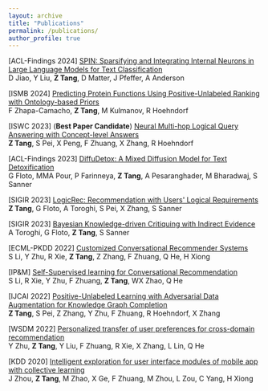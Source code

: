 ```yaml
---
layout: archive
title: "Publications"
permalink: /publications/
author_profile: true
---
```



[ACL-Findings 2024] [SPIN: Sparsifying and Integrating Internal Neurons in Large Language Models for Text Classification](https://arxiv.org/abs/2311.15983) \
D Jiao, Y Liu, **Z Tang**, D Matter, J Pfeffer, A Anderson

[ISMB 2024] [Predicting Protein Functions Using Positive-Unlabeled Ranking with Ontology-based Priors](https://www.biorxiv.org/content/10.1101/2024.01.28.577662v1.abstract) \
F Zhapa-Camacho, **Z Tang**, M Kulmanov, R Hoehndorf

[ISWC 2023] (**Best Paper Candidate**) [Neural Multi-hop Logical Query Answering with Concept-level Answers](https://link.springer.com/chapter/10.1007/978-3-031-47240-4_28) \
**Z Tang**, S Pei, X Peng, F Zhuang, X Zhang, R Hoehndorf

[ACL-Findings 2023] [DiffuDetox: A Mixed Diffusion Model for Text Detoxification](https://aclanthology.org/2023.findings-acl.478/) \
G Floto, MMA Pour, P Farinneya, **Z Tang**, A Pesaranghader, M Bharadwaj, S Sanner

[SIGIR 2023] [LogicRec: Recommendation with Users' Logical Requirements](https://dl.acm.org/doi/10.1145/3539618.3592012) \
**Z Tang**, G Floto, A Toroghi, S Pei, X Zhang, S Sanner

[SIGIR 2023] [Bayesian Knowledge-driven Critiquing with Indirect Evidence](https://dl.acm.org/doi/abs/10.1145/3539618.3591954) \
A Toroghi, G Floto, **Z Tang**, S Sanner

[ECML-PKDD 2022] [Customized Conversational Recommender Systems](https://link.springer.com/chapter/10.1007/978-3-031-26390-3_43) \
S Li, Y Zhu, R Xie, **Z Tang**, Z Zhang, F Zhuang, Q He, H Xiong

[IP&M] [Self-Supervised learning for Conversational Recommendation](https://www.sciencedirect.com/science/article/abs/pii/S0306457322001698) \
S Li, R Xie, Y Zhu, F Zhuang, **Z Tang**, WX Zhao, Q He

[IJCAI 2022] [Positive-Unlabeled Learning with Adversarial Data Augmentation for Knowledge Graph Completion](https://www.ijcai.org/proceedings/2022/312) \
**Z Tang**, S Pei, Z Zhang, Y Zhu, F Zhuang, R Hoehndorf, X Zhang

[WSDM 2022] [Personalized transfer of user preferences for cross-domain recommendation](https://dl.acm.org/doi/abs/10.1145/3488560.3498392) \
Y Zhu, **Z Tang**, Y Liu, F Zhuang, R Xie, X Zhang, L Lin, Q He

[KDD 2020] [Intelligent exploration for user interface modules of mobile app with collective learning](https://dl.acm.org/doi/abs/10.1145/3394486.3403387) \
J Zhou, **Z Tang**, M Zhao, X Ge, F Zhuang, M Zhou, L Zou, C Yang, H Xiong

<!-- {% if author.googlescholar %}
  You can also find my articles on <u><a href="{{author.googlescholar}}">my Google Scholar profile</a>.</u>
{% endif %}

{% include base_path %}

{% for post in site.publications reversed %}
  {% include archive-single.html %}
{% endfor %} -->
